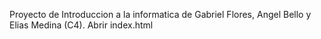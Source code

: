 Proyecto de Introduccion a la informatica de Gabriel Flores, Angel Bello y Elias Medina (C4). Abrir index.html
